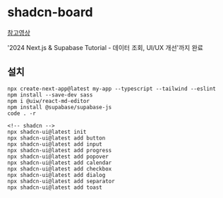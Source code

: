# shadcn-board

[참고영상](https://youtu.be/0z2QSIZlKSA?si=IWhnXBNJGTDNYKSG)    

'2024 Next.js & Supabase Tutorial - 데이터 조회, UI/UX 개선'까지 완료

## 설치
```
npx create-next-app@latest my-app --typescript --tailwind --eslint
npm install --save-dev sass
npm i @uiw/react-md-editor
npm install @supabase/supabase-js
code . -r

<!-- shadcn -->
npx shadcn-ui@latest init
npx shadcn-ui@latest add button
npx shadcn-ui@latest add input
npx shadcn-ui@latest add progress
npx shadcn-ui@latest add popover
npx shadcn-ui@latest add calendar
npx shadcn-ui@latest add checkbox
npx shadcn-ui@latest add dialog
npx shadcn-ui@latest add separator
npx shadcn-ui@latest add toast
```
